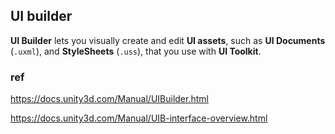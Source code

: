 ## UI builder 

**UI Builder** lets you visually create and edit **UI assets**, such as **UI Documents** (`.uxml`), and **StyleSheets** (`.uss`), that you use with **UI Toolkit**.



### ref 

https://docs.unity3d.com/Manual/UIBuilder.html

https://docs.unity3d.com/Manual/UIB-interface-overview.html


